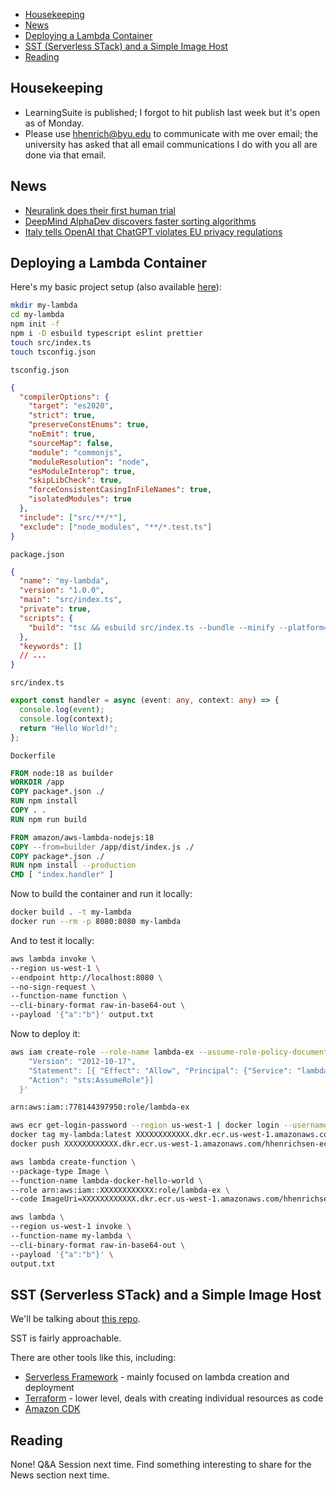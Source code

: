 <!-- START doctoc generated TOC please keep comment here to allow auto update -->
<!-- DON'T EDIT THIS SECTION, INSTEAD RE-RUN doctoc TO UPDATE -->

- [Housekeeping](#housekeeping)
- [News](#news)
- [Deploying a Lambda Container](#deploying-a-lambda-container)
- [SST (Serverless STack) and a Simple Image Host](#sst-serverless-stack-and-a-simple-image-host)
- [Reading](#reading)

<!-- END doctoc generated TOC please keep comment here to allow auto update -->

## Housekeeping

- LearningSuite is published; I forgot to hit publish last week but it's open as
  of Monday.
- Please use hhenrich@byu.edu to communicate with me over email; the university
  has asked that all email communications I do with you all are done via that
  email.

## News

- [Neuralink does their first human trial](https://www.cnbc.com/2024/01/29/elon-musks-neuralink-implants-brain-tech-in-human-patient-for-the-first-time.html)
- [DeepMind AlphaDev discovers faster sorting algorithms](https://deepmind.google/discover/blog/alphadev-discovers-faster-sorting-algorithms/)
- [Italy tells OpenAI that ChatGPT violates EU privacy regulations](https://apnews.com/article/openai-chatgpt-data-privacy-italy-a6ff88b53ae611ca4dee917e872ac278)

## Deploying a Lambda Container

Here's my basic project setup (also available
[here](https://github.com/hhenrichsen/lambda-container-deploy)):

```bash
mkdir my-lambda
cd my-lambda
npm init -f
npm i -D esbuild typescript eslint prettier
touch src/index.ts
touch tsconfig.json
```

`tsconfig.json`

```json
{
  "compilerOptions": {
    "target": "es2020",
    "strict": true,
    "preserveConstEnums": true,
    "noEmit": true,
    "sourceMap": false,
    "module": "commonjs",
    "moduleResolution": "node",
    "esModuleInterop": true,
    "skipLibCheck": true,
    "forceConsistentCasingInFileNames": true,
    "isolatedModules": true
  },
  "include": ["src/**/*"],
  "exclude": ["node_modules", "**/*.test.ts"]
}
```

`package.json`

```json
{
  "name": "my-lambda",
  "version": "1.0.0",
  "main": "src/index.ts",
  "private": true,
  "scripts": {
    "build": "tsc && esbuild src/index.ts --bundle --minify --platform=node --outfile=dist/index.js"
  },
  "keywords": []
  // ...
}
```

`src/index.ts`

```ts
export const handler = async (event: any, context: any) => {
  console.log(event);
  console.log(context);
  return "Hello World!";
};
```

`Dockerfile`

```Dockerfile
FROM node:18 as builder
WORKDIR /app
COPY package*.json ./
RUN npm install
COPY . .
RUN npm run build

FROM amazon/aws-lambda-nodejs:18
COPY --from=builder /app/dist/index.js ./
COPY package*.json ./
RUN npm install --production
CMD [ "index.handler" ]
```

Now to build the container and run it locally:

```bash
docker build . -t my-lambda
docker run --rm -p 8080:8080 my-lambda
```

And to test it locally:

```bash
aws lambda invoke \
--region us-west-1 \
--endpoint http://localhost:8080 \
--no-sign-request \
--function-name function \
--cli-binary-format raw-in-base64-out \
--payload '{"a":"b"}' output.txt
```

Now to deploy it:

```bash
aws iam create-role --role-name lambda-ex --assume-role-policy-document '{
    "Version": "2012-10-17",
    "Statement": [{ "Effect": "Allow", "Principal": {"Service": "lambda.amazonaws.com"},
    "Action": "sts:AssumeRole"}]
  }'

arn:aws:iam::778144397950:role/lambda-ex
```

```bash
aws ecr get-login-password --region us-west-1 | docker login --username AWS --password-stdin XXXXXXXXXXXX.dkr.ecr.us-west-1.amazonaws.com/my-lambda
docker tag my-lambda:latest XXXXXXXXXXXX.dkr.ecr.us-west-1.amazonaws.com/hhenrichsen-ecr/my-lambda:latest
docker push XXXXXXXXXXXX.dkr.ecr.us-west-1.amazonaws.com/hhenrichsen-ecr/my-lambda:latest
```

```bash
aws lambda create-function \
--package-type Image \
--function-name lambda-docker-hello-world \
--role arn:aws:iam::XXXXXXXXXXXX:role/lambda-ex \
--code ImageUri=XXXXXXXXXXXX.dkr.ecr.us-west-1.amazonaws.com/hhenrichsen-ecr/lambda-my-lambda:latest
```

```bash
aws lambda \
--region us-west-1 invoke \
--function-name my-lambda \
--cli-binary-format raw-in-base64-out \
--payload '{"a":"b"}' \
output.txt
```

## SST (Serverless STack) and a Simple Image Host

We'll be talking about [this repo](https://github.com/hhenrichsen/hx2-images).

SST is fairly approachable.

There are other tools like this, including:

- [Serverless Framework](https://www.serverless.com/framework) - mainly focused
  on lambda creation and deployment
- [Terraform](https://www.terraform.io/) - lower level, deals with creating
  individual resources as code
- [Amazon CDK](https://aws.amazon.com/cdk/)

## Reading

None! Q&A Session next time. Find something interesting to share for the News
section next time.
